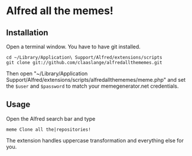 Alfred all the memes!
============

## Installation

Open a terminal window. You have to have git installed.

```
cd ~/Library/Application\ Support/Alfred/extensions/scripts
git clone git://github.com/claaslange/alfredallthememes.git
```

Then open "~/Library/Application Support/Alfred/extensions/scripts/alfredallthememes/meme.php" and set the ```$user``` and ```$password``` to match your memegenerator.net credentials.

## Usage

Open the Alfred search bar and type

```meme Clone all the|repositories!```

The extension handles uppercase transformation and everything else for you.